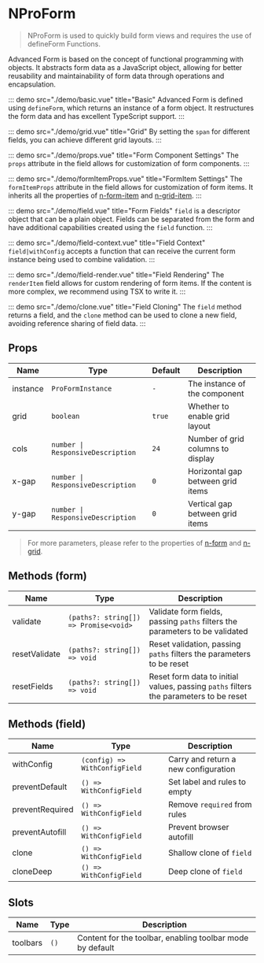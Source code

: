 # NProForm

> NProForm is used to quickly build form views and requires the use of defineForm Functions.

Advanced Form is based on the concept of functional programming with objects. It abstracts form data as a JavaScript object, allowing for better reusability and maintainability of form data through operations and encapsulation.

::: demo src="./demo/basic.vue" title="Basic"
Advanced Form is defined using `defineForm`, which returns an instance of a form object. It restructures the form data and has excellent TypeScript support.
:::


::: demo src="./demo/grid.vue" title="Grid"
By setting the `span` for different fields, you can achieve different grid layouts.
:::

::: demo src="./demo/props.vue" title="Form Component Settings"
The `props` attribute in the field allows for customization of form components.
:::


::: demo src="./demo/formItemProps.vue" title="FormItem Settings"
The `formItemProps` attribute in the field allows for customization of form items. It inherits all the properties of [n-form-item](https://www.naiveui.com/zh-CN/os-theme/components/form#FormItem-Props) and [n-grid-item](https://www.naiveui.com/zh-CN/os-theme/components/grid#GridItem-Props).
:::

::: demo src="./demo/field.vue" title="Form Fields"
`field` is a descriptor object that can be a plain object. Fields can be separated from the form and have additional capabilities created using the `field` function.
:::


::: demo src="./demo/field-context.vue" title="Field Context"
`field|withConfig` accepts a function that can receive the current form instance being used to combine validation.
:::

::: demo src="./demo/field-render.vue" title="Field Rendering"
The `renderItem` field allows for custom rendering of form items. If the content is more complex, we recommend using TSX to write it.
:::


::: demo src="./demo/clone.vue" title="Field Cloning"
The `field` method returns a field, and the `clone` method can be used to clone a new field, avoiding reference sharing of field data.
:::


## Props

| Name | Type | Default | Description |
| --- | --- | --- | --- |
| instance | `ProFormInstance` | `-` | The instance of the component |
| grid | `boolean` | `true` | Whether to enable grid layout |
| cols | `number \| ResponsiveDescription` | `24` | Number of grid columns to display |
| x-gap | `number \| ResponsiveDescription` | `0` | Horizontal gap between grid items |
| y-gap | `number \| ResponsiveDescription` | `0` | Vertical gap between grid items |

> For more parameters, please refer to the properties of [n-form](https://www.naiveui.com/zh-CN/os-theme/components/form) and [n-grid](https://www.naiveui.com/zh-CN/os-theme/components/grid).

## Methods (form)

| Name | Type | Description |
| --- | --- | --- |
| validate | `(paths?: string[]) => Promise<void>` | Validate form fields, passing `paths` filters the parameters to be validated |
| resetValidate | `(paths?: string[]) => void` | Reset validation, passing `paths` filters the parameters to be reset |
| resetFields | `(paths?: string[]) => void` | Reset form data to initial values, passing `paths` filters the parameters to be reset |

## Methods (field)

| Name | Type | Description |
| --- | --- | --- |
| withConfig | `(config) => WithConfigField` | Carry and return a new configuration |
| preventDefault | `() => WithConfigField` | Set label and rules to empty |
| preventRequired | `() => WithConfigField` | Remove `required` from rules |
| preventAutofill | `() => WithConfigField` | Prevent browser autofill |
| clone | `() => WithConfigField` | Shallow clone of `field` |
| cloneDeep | `() => WithConfigField` | Deep clone of `field` |


## Slots

| Name | Type | Description |
| --- | --- | --- |
| toolbars | `()` | Content for the toolbar, enabling toolbar mode by default |